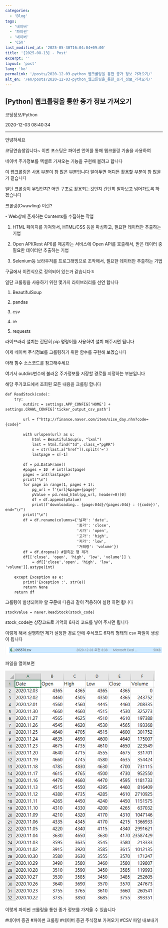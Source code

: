 ```yaml
---
categories:
  - 'Blog'
tags:
  - '네이버'
  - '파이썬'
  - '네이버'
  - 'CSV'
last_modified_at: '2025-05-30T16:04:04+09:00'
title: '[2025-08-13] - Post'
excerpt: ''
layout: 'post'
lang: 'ko'
permalink: '/posts/2020-12-03-python_웹크롤링을_통한_종가_정보_가져오기/'
alt_en: '/en/posts/2020-12-03-python_웹크롤링을_통한_종가_정보_가져오기/'
---
```


## [Python] 웹크롤링을 통한 종가 정보 가져오기

코딩정보/Python

2020-12-03 08:40:34

* * *

안녕하세요

코딩연습생입니다~ 이번 포스팅은 파이썬 언어를 통해 웹크롤링 기술을 사용하여

네이버 주가정보를 엑셀로 가져오는 기능을 구현해 볼려고 합니다

이 웹크롤링은 사용 부분이 참 많은 부분입니다 알아두면 어디든 활용할 부분이 참 많을거 같습니다

일단 크롤링이 무엇인지? 어떤 구조로 활용되는것인지 간단히 알아보고 넘어가도록 하겠습니다

크롤링(Cwawling) 이란?

\- Web상에 존재하는 Contents를 수집하는 작업

1) HTML 페이지를 가져와서, HTML/CSS 등을 파싱하고, 필요한 데이터만 추출하는 기법

2) Open API(Rest API)를 제공하는 서비스에 Open API를 호출해서, 받은 데이터 중 필요한 데이터만 추출하는 기법

3) Selenium등 브라우저를 프로그래밍으로 조작해서, 필요한 데이터만 추출하는 기법

구글에서 이런식으로 정의되어 있는거 같습니다ㅎ

일단 크롤링을 사용하기 위한 몇가지 라이브러리를 선언 합니다

1) BeautifulSoup

2) pandas

3) csv

4) re

5) requests

라이브러리 설치는 간단히 pip 명령어를 사용하여 설치 해주시면 됩니다

이제 네이버 주식정보를 크롤링하기 위한 함수를 구현해 보겠습니다

아래 함수 소스코드를 참고해주세요

여기서 outdirc변수에 불러온 주가정보를 저장할 경로를 지정하는 부분입니다

해당 주가코드에서 조회된 모든 내용을 크롤링 합니다

    
    
    def ReadStock(code):
        try:
            outdirc = settings.APP_CONFIG['HOME'] + settings.CRAWL_CONFIG['ticker_output_csv_path']
    
            url = f"http://finance.naver.com/item/sise_day.nhn?code={code}"
    
            with urlopen(url) as u:
                html = BeautifulSoup(u, "lxml")
                last = html.find("td", class_="pgRR")
                s = str(last.a["href"]).split('=')
                lastpage = s[-1]
    
            df = pd.DataFrame()
            #pages = 10  # int(lastpage)
            pages = int(lastpage)
            print("\n")
            for page in range(1, pages + 1):
                pg_url = f'{url}&page={page}'
                pValue = pd.read_html(pg_url, header=0)[0]
                df = df.append(pValue)
                print(f'downloading.. {page:04d}/{pages:04d} : ({code})', end="\r")
            print("\n")
            df = df.rename(columns={'날짜': 'date',
                                    '종가': 'close',
                                    '시가': 'open',
                                    '고가': 'high',
                                    '저가': 'low',
                                    '거래량': 'volume'})
            df = df.dropna() #결측값 행 제거
            df[['close', 'open', 'high', 'low', 'volume']] \
                = df[['close','open', 'high', 'low', 'volume']].astype(int)
    
        except Exception as e:
            print('Exception :', str(e))
            return None
        return df

크롤링이 발생되어야 할 구문에 다음과 같이 적용하여 실행 하면 됩니다

    
    
    stockValue = naver.ReadStock(stock_code)

stock_code는 상장코드로 기억의 6자리 코드를 넣어 주시면 됩니다

이렇게 해서 실행하면 제가 설정한 경로 안에 주식코드 6자리 형태의 csv 파일이 생성이 됩니다

![](/assets/images/python_웹크롤링을_통한_종가_정보_가져오기/img.png)

파일을 열어보면

![](/assets/images/python_웹크롤링을_통한_종가_정보_가져오기/img_1.png)

이렇게 파이썬 크롤링을 통한 종가 정보를 가져올 수 있습니다

  

#네이버 증권 #파이썬 크롤링 #네이버 증권 주식정보 가져오기 #CSV 파일 내보내기

